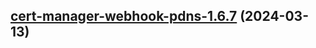 

## [cert-manager-webhook-pdns-1.6.7](https://github.com/cyr-ius/truenas-charts/compare/cert-manager-webhook-pdns-1.6.6...cert-manager-webhook-pdns-1.6.7) (2024-03-13)

